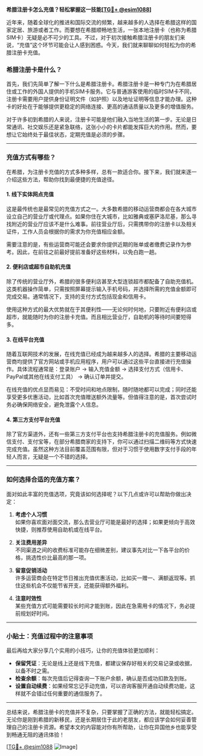 **希腊注册卡怎么充值？轻松掌握这一技能[[TG💪+ @esim1088](https://t.me/s/esim1088)]**

近年来，随着全球化的推进和国际交流的频繁，越来越多的人选择在希腊这样的国家定居、旅游或者工作。而要想在希腊顺畅地生活，一张本地注册卡（也称为希腊SIM卡）无疑是必不可少的工具。不过，对于初次接触希腊注册卡的朋友们来说，“充值”这个环节可能会让人感到困惑。今天，我们就来聊聊如何轻松为你的希腊注册卡充值。

### 希腊注册卡是什么？

首先，我们先简单了解一下什么是希腊注册卡。希腊注册卡是一种专门为在希腊居住或工作的外国人提供的手机SIM卡服务。它与普通游客使用的临时SIM卡不同，注册卡需要用户提供身份证明文件（如护照）以及地址证明等信息才能办理。这种卡的好处在于能够提供更稳定的网络连接、更高的通话质量以及更多的增值服务。

对于许多初到希腊的人来说，注册卡可能是他们融入当地生活的第一步。无论是日常通讯、社交娱乐还是紧急联络，这张小小的卡片都能发挥巨大的作用。然而，要想让它始终处于最佳状态，定期充值是必须的步骤。

---

### 充值方式有哪些？

在希腊，为注册卡充值的方式多种多样，总有一款适合你。接下来，我们就来逐一介绍这些方法，帮助你找到最便捷的充值途径。

#### 1. **线下实体网点充值**
这是最传统也是最常见的充值方式之一。大多数希腊的移动运营商都会在各大城市设立自己的营业厅或代理点。如果你住在大城市，比如雅典或塞萨洛尼基，那么寻找附近的营业厅应该不是什么难事。前往营业厅后，只需携带你的注册卡以及相关证件，工作人员会根据你的需求为你充值相应金额。

需要注意的是，有些运营商可能还会要求你提供近期的账单或者缴费记录作为参考。因此，在前往之前最好提前准备好这些材料，以免白跑一趟。

#### 2. **便利店或超市自助机充值**
除了传统的营业厅外，希腊的很多便利店甚至大型连锁超市都配备了自助充值机。这类机器操作简单，只需按照屏幕提示输入手机号码，并选择所需的充值金额即可完成交易。通常情况下，支持的支付方式包括现金和信用卡。

使用这种方式的最大优势就在于其便利性——无论何时何地，只要附近有便利店或超市，就能随时为你的注册卡充值。而且相比营业厅，自助机的等待时间要短得多。

#### 3. **在线平台充值**
随着互联网技术的发展，在线充值已经成为越来越多人的选择。希腊的主要移动运营商均提供了官方网站或手机应用程序，用户可以通过这些平台直接进行充值操作。具体流程通常是：登录账户 -> 输入充值金额 -> 选择支付方式（信用卡、PayPal或其他在线支付工具） -> 确认订单并提交。

在线充值的优点显而易见：不受时间和地点限制，随时随地都可以完成；同时还能享受更多优惠活动，比如首次充值赠送额外流量等。但值得注意的是，首次尝试时务必确保网络安全，避免泄露个人信息。

#### 4. **第三方支付平台充值**
除了官方渠道外，还有一些第三方支付平台也支持希腊注册卡的充值服务。例如微信支付、支付宝等，在部分希腊商家的支持下，你可以通过扫描二维码等方式快速完成充值。虽然这种方法目前覆盖范围有限，但对于习惯于使用数字支付手段的年轻人而言，无疑是一个不错的选择。

---

### 如何选择合适的充值方案？

面对如此丰富的充值选项，究竟该如何选择呢？以下几点或许可以帮助你做出决定：

1. **考虑个人习惯**  
   如果你喜欢面对面交流，那么去营业厅可能是最好的选择；如果更倾向于高效快捷，则推荐使用自助机或在线平台。

2. **关注费用差异**  
   不同渠道之间的收费标准可能存在细微差别，建议事先对比一下各平台的价格，挑选性价比最高的那一项。

3. **留意促销活动**  
   许多运营商会在特定节日推出充值优惠活动，比如买一赠一、满额返现等。抓住这些机会不仅能节省开支，还能获得额外福利。

4. **注意时效性**  
   某些充值方式可能需要较长时间才能到账，因此在急需用卡的情况下，务必提前规划好时间。

---

### 小贴士：充值过程中的注意事项

最后再给大家分享几个实用的小技巧，让你的充值体验更加顺利：

- **保留凭证**：无论是线上还是线下充值，都建议保存好相关的交易记录或收据，以备不时之需。
- **检查余额**：每次充值后记得查询一下账户余额，确认是否成功扣款及到账。
- **设置自动续费**：如果经常忘记手动充值，可以咨询客服开通自动续费功能，这样就不会错过任何重要的通信服务了。

---

总结来说，希腊注册卡的充值并不复杂，只要掌握了正确的方法，就能轻松搞定。无论你是刚到希腊的新移民，还是长期居住于此的老朋友，都应该学会如何妥善管理自己的注册卡资源。希望本文的内容能对你有所帮助，让你在异国他乡也能享受到畅通无阻的通讯体验！

[[TG💪+ @esim1088](https://t.me/s/esim1088) ![Image](https://i.postimg.cc/4NQfJmqS/Snipaste-2025-05-13-00-14-12.png)]